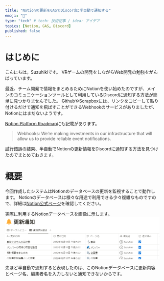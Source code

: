 ```yaml
---
title: "Notionの更新をGASでDiscordに半自動で通知する"
emoji: "🧭"
type: "tech" # tech: 技術記事 / idea: アイデア
topics: [Notion, GAS, Discord]
published: false
---
```


# はじめに
こんにちは。Suzuhikiです。
VRゲームの開発をしながらWeb開発の勉強をがんばっています。

最近、チーム開発で情報をまとめるためにNotionを使い始めたのですが、メインのコミュニケーションツールとして利用しているDiscordに通知する方法が簡単に見つかりませんでした。
GithubやScrapboxには、リンクをコピーして貼り付けるだけで通知を飛ばすことができるWebhookのサービスがありましたが、Notionにはまだないようです。

[Notion Platform Roadmap](https://developers.notion.com/page/notion-platform-roadmap#longer-term)にも記載があります。
> Webhooks: We’re making investments in our infrastructure that will allow us to provide reliable event notifications.

試行錯誤の結果、半自動でNotionの更新情報をDiscordに通知する方法を見つけたのでまとめておきます。

# 概要
今回作成したシステムはNotionのデータベースの更新を監視することで動作します。
Notionのデータベースは様々な用途で利用できる少々複雑なものですので、詳細は[Notion公式ページ](https://www.notion.so/ja-jp/help/category/databases)を確認してください。

実際に利用するNotionデータベースを画像に示します。
![](/images/notion_database.png)

先ほど半自動で通知すると表現したのは、このNotionデータベースに更新内容とページ名、編集者名を入力しないと通知できないからです。
